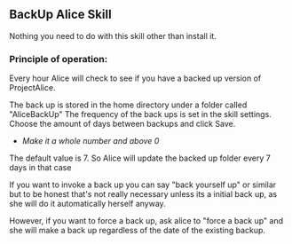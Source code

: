 ## BackUp Alice Skill

Nothing you need to do with this skill other than install it.

### Principle of operation:

Every hour Alice will check to see if you have a backed up version of ProjectAlice.

The back up is stored in the home directory under a folder called "AliceBackUp"
The frequency of the back ups is set in the skill settings. 
Choose the amount of days between backups and click Save. 

- <i>Make it a whole number and above 0</i>
 
The default value is 7. So Alice will update the backed up folder every 7 days in that case

If you want to invoke a back up you can say "back yourself up" or similar but to be honest 
that's not really necessary unless its a initial back up, as she will do it automatically herself anyway.

However, if you want to force a back up, ask alice to "force a back up" and she will make a back up regardless
of the date of the existing backup.
